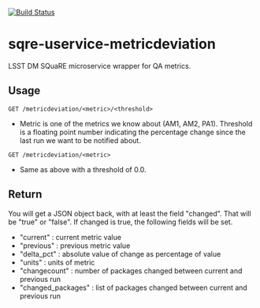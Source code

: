 [![Build Status](https://travis-ci.org/lsst-sqre/sqre-apikit.svg?branch=master)](https://travis-ci.org/lsst-sqre/sqre-apikit)

# sqre-uservice-metricdeviation

LSST DM SQuaRE microservice wrapper for QA metrics.

## Usage

`GET /metricdeviation/<metric>/<threshold>`

* Metric is one of the metrics we know about (AM1, AM2, PA1).  Threshold
  is a floating point number indicating the percentage change since the
  last run we want to be notified about.

`GET /metricdeviation/<metric>`

* Same as above with a threshold of 0.0.

## Return

You will get a JSON object back, with at least the field "changed".
That will be "true" or "false".  If changed is true, the following
fields will be set.

* "current"          : current metric value
* "previous"         : previous metric value
* "delta_pct"        : absolute value of change as percentage of value
* "units"            : units of metric
* "changecount"      : number of packages changed between current and
  previous run
* "changed_packages" : list of packages changed between current and
  previous run
